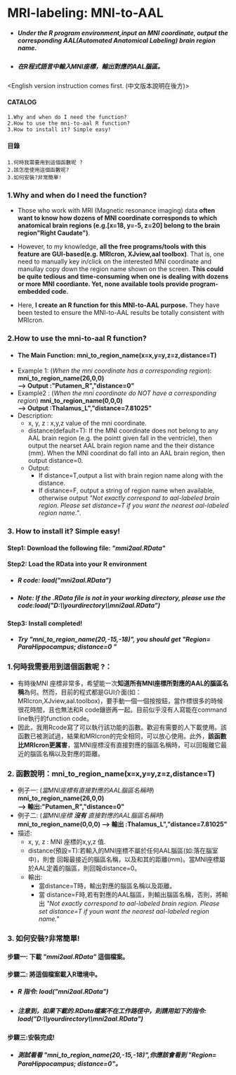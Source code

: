 # MRI-labeling: MNI-to-AAL
- ##### Under the R program environment,input an MNI coordinate, output the corresponding AAL(Automated Anatomical Labeling) brain region name.  
&#13;&#10;
- ##### 在R程式語言中輸入MNI座標，輸出對應的AAL腦區。

<English version instruction comes first. (中文版本說明在後方)>
#### CATALOG 
    1.Why and when do I need the function?
    2.How to use the mni-to-aal R function?
    3.How to install it? Simple easy!
#### 目錄 
    1.何時我需要用到這個函數呢 ?
    2.該怎麼使用這個函數呢?
    3.如何安裝?非常簡單!
### 1.Why and when do I need the function?
- Those who work with MRI (Magnetic resonance imaging) data **often want to know how dozens of MNI coordinate corresponds to which anatomical brain regions  (e.g.[x=18, y=-5, z=20] belong to the brain region"Right Caudate")**. 

- However, to my knowledge, **all the free programs/tools with this feature are GUI-based(e.g. MRIcron, XJview,aal toolbox)**. That is, one need to manually key in/click on the interested MNI coordinate and manullay copy down the region name shown on the screen. **This could be quite tedious and time-consuming when one is dealing with dozens or more MNI coordiante. Yet, none available tools provide program-embedded code.**

- Here, **I create an R function for this MNI-to-AAL purpose.** They have been tested to ensure the MNI-to-AAL results be totally consistent with MRIcron.
 ### 2.How to use the mni-to-aal R function?
 - #### **The Main Function: mni_to_region_name(x=x,y=y,z=z,distance=T)**
 - Example 1: (*When the mni coordinate has a corresponding region*):
 **mni_to_region_name(26,0,0)  
--> Output :"Putamen_R","distance=0"**
 - Example2 : (*When the mni coordinate do NOT have a corresponding region*)
 **mni_to_region_name(0,0,0)  
--> Output :Thalamus_L","distance=7.81025"**
- Description: 
    - x, y, z : x,y,z value of the mni coordinate.
    - distance(default=T): If the MNI coordinate does not belong to any AAL brain region (e.g. the pointt given fall in the ventricle), then output the nearset AAL brain region name and the their distance (mm). When the MNI coordinat do fall into an AAL brain region, then output distance=0.
    - Output: 
        -   If distance=T,output a list with brain region name along with the distance. 
        - If distance=F, output a string of region name when available, otherwise output *"Not exactly correspond to aal-labeled brain region. Please set distance=T if you want the nearest aal-labeled region name."*.
        
 ### 3. How to install it? Simple easy!
  #### Step1: Download the following file: _"mmi2aal.RData"_  
  #### Step2: Load the RData into your R environment  
 - ##### R code: load("mni2aal.RData")
 - ##### Note: If the .RData file is not in your working directory, please use the code:load("D:\\\\yourdirectory\\\\mni2aal.RData")
  #### Step3: Install completed! 
 - ##### Try "mni_to_region_name(20,-15,-18)", you should get "Region= ParaHippocampus; distance=0 "  

 ### 1.何時我需要用到這個函數呢 ?：
 - 有時後MNI 座標非常多，希望能一次**知道所有MNI座標所對應的AAL的腦區名稱**為何。然而，目前的程式都是GUI介面(如：MRIcron,XJview,aal.toolbox)，要手動一個一個按按鈕，當作標很多的時候很花時間，且也無法和R code鑲嵌再一起。目前似乎沒有人寫能在command line執行的function code。
 - 因此，我用Rcode寫了可以執行該功能的函數。歡迎有需要的人下載使用。該函數已被測試過，結果和MRIcron的完全相同，可以放心使用。此外，**該函數比MRIcron更厲害**，當MNI座標沒有直接對應的腦區名稱時，可以回報離它最近的腦區名稱以及對應的距離。

### 2. 函數說明：mni_to_region_name(x=x,y=y,z=z,distance=T)
- 例子一: (*當MNI座標有直接對應的AAL腦區名稱時*)
 **mni_to_region_name(26,0,0)  
--> 輸出:"Putamen_R","distance=0"**  
- 例子二: (*當MNI座標 **沒有** 直接對應的AAL腦區名稱時*)
 **mni_to_region_name(0,0,0) 
--> 輸出 :Thalamus_L","distance=7.81025"**
- 描述: 
    - x, y, z : MNI 座標的x,y,z 值.
    - distance(預設=T):若輸入的MNI座標不屬於任何AAL腦區(如:落在腦室中)，則會 回報最接近的腦區名稱，以及和其的距離(mm)。當MNI座標屬於AAL定義的腦區，則回報distance=0。
    - 輸出: 
        - 當distance=T時，輸出對應的腦區名稱以及距離。
        - 當 distance=F時,若有對應的AAL腦區，則輸出腦區名稱，否則，將輸出  *"Not exactly correspond to aal-labeled brain region. Please set distance=T if youn want the nearest aal-labeled region name."*
 ### 3. 如何安裝?非常簡單!
  #### 步驟一: 下載 _"mmi2aal.RData"_  這個檔案。
  #### 步驟二: 將這個檔案載入R環境中。 
 - ##### R 指令: load("mni2aal.RData")
 - ##### 注意到，如果下載的.RData檔案不在工作路徑中，則請用如下的指令:  load("D:\\\\yourdirectory\\\\mni2aal.RData")
  #### 步驟三:安裝完成!
 - ##### 測試看看 "mni_to_region_name(20,-15,-18)",你應該會看到 "Region= ParaHippocampus; distance=0"。   
